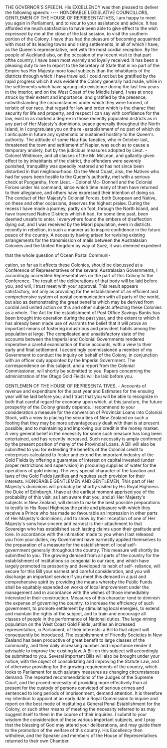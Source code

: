 THE GOVERNOR'S SPEECH.
His EXCELLENCY was then pleased to deliver
the following speech: ----
HONORABLE LEGISLATIVE COUNCILLORS,
GENTLEMEN OF THE HOUSE OF REPRESENTATIVES,
I am happy to meet you again in Parliament,
and to recur to your assistance and advice.
It has afforded me much satisfaction to have
been able to give effect to the wish expressed by
me at the close of the last session, to visit the
southern portion of the Colony. I have thus had
the pleasure of becoming acquainted with most of
its leading towns and rising settlements, in all of
which I have, as the Queen's representative, met
with the most cordial reception. By the people of
Auckland also, on the occasion of my recent visit
to that part ofthe country, I have been most warmly
and loyally received. It has been a pleasing duty
to me to report to the Secretary of State that in
no part of the Empire has Her Majesty more
loyal subjects than the inhabitants of the districts
through which I have travelled. I could not but
be gratified by the rapid progress which it was
evident the Colony generally had made, while in
the settlements which have sprung into existence
during the last few years in the interior, and on
the West Coast of the Middle Island, I was at
once struck by their extent and importance, and
gratified by the presence, notwithstanding the
circumstances under which they were formed, of
teristic of our race.
that regard for law and order which is the charac
that security for life and property, and respect
I can say with confidence
for the law, exist in as marked a degree in those
recently populated districts as in any part of Her
Majesty's dominions.
peace generally throughout the North Island, in
I congratulate you on the re -establishment of
no part of which do I anticipate in future any
systematic or sustained hostility to the Queen's
authority.
The attitude of some Hau-hau fanatics, who in
October last, threatened the town and settlement
of Napier, was such as to cause a temporary
anxiety, but by the judicious measures adopted by
Lieut. -Colonel Whitmore, and all classes of the
Mr. McLean, and gallantly given effect to by
inhabitants of the district, the offenders were
severely punished, tranquillity was speedily restored
and has not since been disturbed in
that neighbourhood. On the West Coast,
also, the Natives who had for years been hostile
to the Queen's authority, met with a serious
check at Pungarehu, from Lieut. - Colonel Mc-
Donnell and the Colonial Forces under his command,
since which time many of them have
returned to their allegiance, and others have
expressed their intention of doing so. The conduct
of Her Majesty's Colonial Forces, both
European and Native, on these and other occasions,
deserves the highest praise.
During the recess I have made a journey,
partly on foot, through the North Island, and
have traversed Native Districts which it had, for
some time past, been deemed unsafe to enter. I
everywhere found the embers of disaffection dying
out, and I was received by the Maori population,
even in districts recently in rebellion, in such a
manner as to inspire confidence in the futuro
peace of the country.
A necessity having arisen for revising existing
arrangements for the transmission of mails between
the Australasian Colonies and the United Kingdom
by way of Suez, it was deemed expedient 
<!--49-->that the whole question of Ocean Postal Communi-
cation, so far as it affects these Colonics, should
be discussed at a Conference of Representatives
of the several Australasian Governments, I accordingly
accredited Representatives on the part
of this Colony to the Conference. The result of
the deliberations of that body will be laid before
you, and will, I trust meet with your approval.
This result appears satisfactory, not only as
providing for the establishment of an efficient and
comprehensive system of postal communication
with all parts of the world, but also as demonstrating
the great benefits which may be derived
from cordial and united action on this and other
subjects affecting these Colonies as a whole.
The Act for the establishment of Post Office
Savings Banks has been brought into operation
during the past year, and the extent to which it
has already been made use of warrants the belief
that it will prove an important means of fostering
industrious and provident habits among the
population at large.
The complicated and unsatisfactory state of the
accounts between the Imperial and Colonial
Governments rendered imperative a careful examination
of those accounts, with a view to their
early and final settlement. I accordingly commissioned
a member of my Government to
conduct the inquiry on behalf of the Colony, in
conjunction with an officer duly appointed by the
Imperial Government. The correspondence on
this subject, and a report from the Colonial Commissioner,
will shortly be submitted to you.
Papers concerning the administration of the
Otago Gold Fields will be laid before you.

GENTLEMEN OF THE HOUSE OF REPRESENTA
TIVES, -
Accounts of revenue and expenditure for the
past year and Estimates for the ensuing year will
be laid before you; and I trust that you will be
able to recognize in both that careful regard for
economy upon which, at this juncture, the future
prosperity of the Colony greatly depends.
I recommend to your consideration a measure
for the conversion of Provincial Loans into
Colonial Stock, with a view to placing the securities
of New Zealand on such a footing that they
may be more advantageously dealt with than is
at present possible, and to maintaining and
improving our credit in the money market. A
very general belief in the necessity for some such
measure has long been entertained, and has recently
increased. Such necessity is amply confirmed by
the present position of many of the Provincial
Loans.
A Bill will also be submitted to you for
extending the benefits of the Colonial credit to
enterprises calculated to foster and extend the
important industry of the Gold Fields by offering
a guarantee of interest on capital invested (under
proper restrictions and supervision) in procuring
supplies of water for the operations of gold
mining. The very special character of the taxation
and laws of the Gold Fields justifies and
requires such provision for their interests.
HONORABLE GENTLEMEN AND GENTLEMEN,
This part of Her Majesty's dominions will
probably be shortly visited by His Royal Highness
the Duke of Edinburgh. I have at the
earliest moment apprised you of the probability of
this visit, as I am aware that you, and all Her
Majesty's subjects in New Zealand, will desire to
make the best possible preparations to testify to
His Royal Highness the pride and pleasure with
which they receive a Prince who has made so
favourable an impression in other parts of Her
Majesty's dominions, and to show by their reception
of one of Her Majesty's sons how sincere and
earnest is their attachment to that Sovereign who
has established such lasting claims upon their
gratitude and love.
In accordance with the intimation made to you
when I last released you from your duties, my
Government have earnestly applied themselves to
the preparation of a measure for the establishment
of local self- government generally throughout the
country. This measure will shortly be submitted
to you. The growing demand from all parts of
the country for the establishment of institutions
so congenial to our race, and which have largely
promoted its prosperity and developed its habit of
self- reliance, will secure for this Bill your earnest
and careful consideration, and you will discharge
an important service if you meet this demand in
a just and comprehensive spirit by providing the
means whereby the Public Funds shall be equitably
expended on works of local improvement
under the management and in accordance with
the wishes of those immediately interested in
their construction. Measures of this character
tend to diminish the expense of governing the
country, to increase the efficiency of such government,
to promote settlement by stimulating local
energies, to extend and maintain the rights of the
subject, and to train and encourage all classes of
people in the performance of National duties.
The large mining population on the West Coast
Gold Fields justifies an increased representation,
in Parliament, of their interests: a Bill to that
object will consequently be introduced.
The establishment of Friendly Societies in New
Zealand has been productive of great benefit to
large classes of the community, and their daily
increasing number and importance render it advisable
to improve the existing law. A Bill on
this subject will accordingly be submitted to you.
Several important Bills will also be brought
under your notice, with the object of consolidating
and improving the Statute Law, and of
otherwise providing for the growing requirements
of the country, which looks to Parliament for
such salutary measures as changing circumstances
demand.
The repeated recommendations of the Judges
of the Supreme Court, and the proved necessity
of providing more effectively than at present for
the custody of persons convicted of serious crimes
and sentenced to long periods of imprisonment,
demand attention. It is therefore my intention
to appoint at an early date a Royal Commission
to inquire and report on the best mode of instituting
a General Penal Establishment for the
Colony, or such other means of meeting the
necessity referred to as may suggest itself to them
in the course of their inquiries.
I submit to your wisdom the consideration of
these various important subjects, and I pray that
the blessing of God may attend your deliberations,
and may guide them to the promotion of the
welfare of this country.
His Excellency then withdrew, and the Speaker
and members of the House of Representatives
returned to their own Chamber.